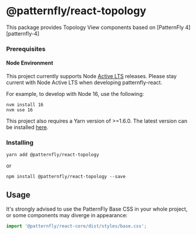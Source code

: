 # @patternfly/react-topology

This package provides Topology View components based on [PatternFly 4][patternfly-4]

### Prerequisites

#### Node Environment

This project currently supports Node [Active LTS](https://github.com/nodejs/Release#release-schedule) releases. Please stay current with Node Active LTS when developing patternfly-react.

For example, to develop with Node 16, use the following:

```
nvm install 16
nvm use 16
```

This project also requires a Yarn version of >=1.6.0. The latest version can be installed [here](https://yarnpkg.com/).

### Installing

```
yarn add @patternfly/react-topology
```

or

```
npm install @patternfly/react-topology --save
```

## Usage

It's strongly advised to use the PatternFly Base CSS in your whole project, or some components may diverge in appearance:

```js
import '@patternfly/react-core/dist/styles/base.css';
```

